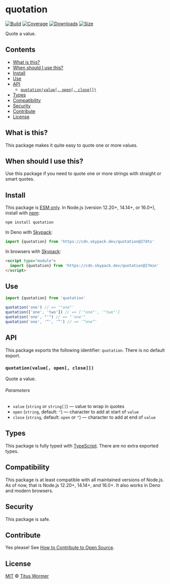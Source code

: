 # quotation

[![Build][build-badge]][build]
[![Coverage][coverage-badge]][coverage]
[![Downloads][downloads-badge]][downloads]
[![Size][size-badge]][size]

Quote a value.

## Contents

*   [What is this?](#what-is-this)
*   [When should I use this?](#when-should-i-use-this)
*   [Install](#install)
*   [Use](#use)
*   [API](#api)
    *   [`quotation(value[, open[, close]])`](#quotationvalue-open-close)
*   [Types](#types)
*   [Compatibility](#compatibility)
*   [Security](#security)
*   [Contribute](#contribute)
*   [License](#license)

## What is this?

This package makes it quite easy to quote one or more values.

## When should I use this?

Use this package if you need to quote one or more strings with straight or smart
quotes.

## Install

This package is [ESM only][esm].
In Node.js (version 12.20+, 14.14+, or 16.0+), install with [npm][]:

```sh
npm install quotation
```

In Deno with [Skypack][]:

```js
import {quotation} from 'https://cdn.skypack.dev/quotation@2?dts'
```

In browsers with [Skypack][]:

```html
<script type="module">
  import {quotation} from 'https://cdn.skypack.dev/quotation@2?min'
</script>
```

## Use

```js
import {quotation} from 'quotation'

quotation('one') // => '"one"'
quotation(['one', 'two']) // => ['"one"', '"two"']
quotation('one', "'") // => "'one'"
quotation('one', '“', '”') // => '“one”'
```

## API

This package exports the following identifier: `quotation`.
There is no default export.

### `quotation(value[, open[, close]])`

Quote a value.

###### Parameters

*   `value` (`string` or `string[]`)
    — value to wrap in quotes
*   `open` (`string`, default: `"`)
    — character to add at start of `value`
*   `close` (`string`, default: `open` or `"`)
    — character to add at end of `value`

## Types

This package is fully typed with [TypeScript][].
There are no extra exported types.

## Compatibility

This package is at least compatible with all maintained versions of Node.js.
As of now, that is Node.js 12.20+, 14.14+, and 16.0+.
It also works in Deno and modern browsers.

## Security

This package is safe.

## Contribute

Yes please!
See [How to Contribute to Open Source][contribute].

## License

[MIT][license] © [Titus Wormer][author]

<!-- Definitions -->

[build-badge]: https://github.com/wooorm/quotation/workflows/main/badge.svg

[build]: https://github.com/wooorm/quotation/actions

[coverage-badge]: https://img.shields.io/codecov/c/github/wooorm/quotation.svg

[coverage]: https://codecov.io/github/wooorm/quotation

[downloads-badge]: https://img.shields.io/npm/dm/quotation.svg

[downloads]: https://www.npmjs.com/package/quotation

[size-badge]: https://img.shields.io/bundlephobia/minzip/quotation.svg

[size]: https://bundlephobia.com/result?p=quotation

[npm]: https://docs.npmjs.com/cli/install

[skypack]: https://www.skypack.dev

[license]: license

[author]: https://wooorm.com

[esm]: https://gist.github.com/sindresorhus/a39789f98801d908bbc7ff3ecc99d99c

[typescript]: https://www.typescriptlang.org

[contribute]: https://opensource.guide/how-to-contribute/
